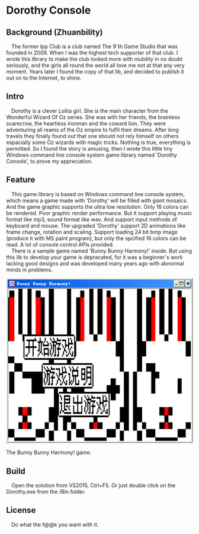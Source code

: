 # Dorothy Console

## Background (Zhuanbility)
&emsp;The former Ipp Club is a club named The 9\`th Game Studio that was founded in 2009. When I was the highest tech supporter of that club. I wrote this library to make the club looked more with niubility in no doubt seriously, and the girls all round the world all love me not at that any very moment. Years later I found the copy of that lib, and decided to publish it out on to the Internet, to shine.

## Intro
&emsp;Dorothy is a clever Lolita girl. She is the main character from the Wonderful Wizard Of Oz series. She was with her friends, the brainless scarecrow, the heartless ironman and the coward lion. They were adventuring all reams of the Oz empire to fulfil their dreams. After long travels they finally found out that one should not rely himself on others espacially some Oz wizards with magic tricks. Nothing is true, everything is permitted. So I found the story is amusing, then I wrote this little tiny Windows command line console system game library named 'Dorothy Console', to prove my appreciation.

## Feature
&emsp;This game library is based on Windows command line console system, which means a game made with 'Dorothy' will be filled with giant mosaics. And the game graphic supports the ultra low resolution. Only 16 colors can be rendered. Poor graphic render performance. But it support playing music format like mp3, sound format like wav. And support input methods of keyboard and mouse. The upgraded 'Dorothy' support 2D animations like frame change, rotation and scaling. Support loading 24 bit bmp image (produce it with MS paint program), but only the spcified 16 colors can be read. A lot of console control APIs provided.  
&emsp;There is a sample game named 'Bunny Bunny Harmony!' inside. But using this lib to develop your game is depracated, for it was a beginner\`s work lacking good designs and was developed many years ago with abnormal minds in problems.  

![Bunny Bunny Harmony](https://raw.githubusercontent.com/IppClub/Dorothy-Console/master/bunny.png)

The Bunny Bunny Harmony! game.

## Build

&emsp;Open the solution from VS2015, Ctrl+F5. Or just double click on the Dorothy.exe from the /Bin folder.

## License
&emsp;Do what the f@@k you want with it.
